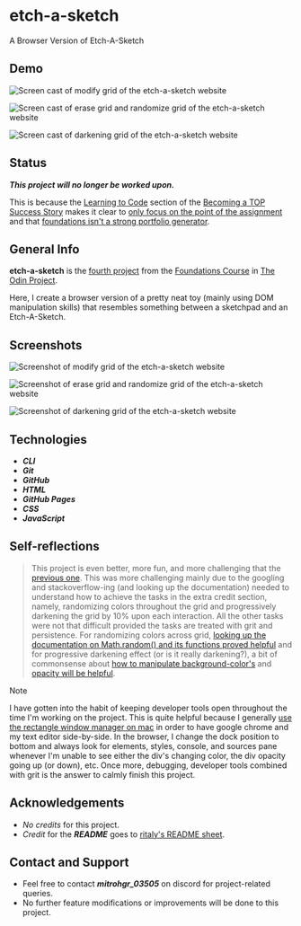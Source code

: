 # etch-a-sketch
A Browser Version of Etch-A-Sketch

## Demo

![Screen cast of modify grid of the etch-a-sketch website](./img/demo/demo-part1.gif)

![Screen cast of erase grid and randomize grid of the etch-a-sketch website](./img/demo/demo-part2.gif)

![Screen cast of darkening grid of the etch-a-sketch website](./img/demo/demo-part3.gif)

## Status

***This project will no longer be worked upon.***

This is because the [Learning to Code](https://dev.to/theodinproject/learning-code-f56) section of the [Becoming a TOP Success Story](https://dev.to/i3uckwheat/series/16683) makes it clear to [only focus on the point of the assignment](https://dev.to/theodinproject/learning-code-f56) and that [foundations isn't a strong portfolio generator](https://dev.to/theodinproject/learning-code-f56).

## General Info

**etch-a-sketch** is the [fourth project](https://www.theodinproject.com/lessons/foundations-etch-a-sketch) from the [Foundations Course](https://www.theodinproject.com/paths/foundations/courses/foundations) in [The Odin Project](https://www.theodinproject.com/about).

Here, I create a browser version of a pretty neat toy (mainly using DOM manipulation skills) that resembles something  between a sketchpad and an Etch-A-Sketch.

## Screenshots

![Screenshot of modify grid of the etch-a-sketch website](./img/screenshots/index-screenshot-part1.png)

![Screenshot of erase grid and randomize grid of the etch-a-sketch website](./img/screenshots/index-screenshot-part2.png)

![Screenshot of darkening grid of the etch-a-sketch website](./img/screenshots/index-screenshot-part3.png)

## Technologies

+ ***CLI***
+ ***Git***
+ ***GitHub***
+ ***HTML***
+ ***GitHub Pages***
+ ***CSS***
+ ***JavaScript***

## Self-reflections

> This project is even better, more fun, and more challenging that the [previous one](https://github.com/mitrohgr/rock-paper-scissors). This was more challenging mainly due to the googling and stackoverflow-ing (and looking up the documentation) needed to understand how to achieve the tasks in the extra credit section, namely, randomizing colors throughout the grid and progressively darkening the grid by 10% upon each interaction. All the other tasks were not that difficult provided the tasks are treated with grit and persistence. For randomizing colors across grid, [looking up the documentation on Math.random() and its functions proved helpful](https://devdocs.io/javascript/global_objects/math/random) and for progressive darkening effect (or is it really darkening?), a bit of commonsense about [how to manipulate background-color's](https://devdocs.io/css/background-color) and [opacity will be helpful](https://devdocs.io/css/opacity).

> [!NOTE]
> I have gotten into the habit of keeping developer tools open throughout the time I'm working on the project. This is quite helpful because I generally [use the rectangle window manager on mac](https://rectangleapp.com/) in order to have google chrome and my text editor side-by-side. In the browser, I change the dock position to bottom and always look for elements, styles, console, and sources pane whenever I'm unable to see either the div's changing color, the div opacity going up (or down), etc. Once more, debugging, developer tools combined with grit is the answer to calmly finish this project.

## Acknowledgements

+ *No credits* for this project.
+ *Credit* for the ***README*** goes to [ritaly's README sheet](https://github.com/ritaly/README-cheatsheet).

## Contact and Support

+ Feel free to contact ***mitrohgr_03505*** on discord for project-related queries.
+ No further feature modifications or improvements will be done to this project.
